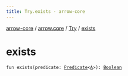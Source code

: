```yaml
---
title: Try.exists - arrow-core
---
```


[arrow-core](../../index.html) / [arrow.core](../index.html) / [Try](index.html) / [exists](./exists.html)

# exists

`fun exists(predicate: `[`Predicate`](../-predicate.html)`<`[`A`](index.html#A)`>): `[`Boolean`](https://kotlinlang.org/api/latest/jvm/stdlib/kotlin/-boolean/index.html)